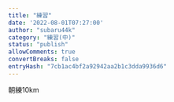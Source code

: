 ```yaml
---
title: "練習"
date: '2022-08-01T07:27:00'
author: "subaru44k"
category: "練習(中)"
status: "publish"
allowComments: true
convertBreaks: false
entryHash: "7cb1ac4bf2a92942aa2b1c3dda9936d6"
---
```

朝練10km

